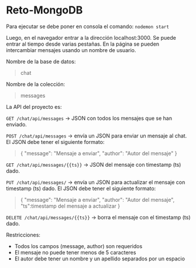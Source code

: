 # Reto-MongoDB

Para ejecutar se debe poner en consola el comando: `nodemon start`

Luego, en el navegador entrar a la dirección localhost:3000. Se puede entrar al tiempo desde varias pestañas. En la página se pueden intercambiar mensajes usando un nombre de usuario.

Nombre de la base de datos: 

> chat

Nombre de la colección: 

> messages

La API del proyecto es:

`GET /chat/api/messages` -> JSON con todos los mensajes que se han enviado.

`POST /chat/api/messages` -> envía un JSON para enviar un mensaje al chat. El JSON debe tener el siguiente formato:

> { "message": "Mensaje a enviar", "author": "Autor del mensaje" }

`GET /chat/api/messages/{{ts}}` -> JSON del mensaje con timestamp (ts) dado.

`PUT /chat/api/messages/` -> envía un JSON para actualizar el mensaje con timestamp (ts) dado. El JSON debe tener el siguiente formato:

> { "message": "Mensaje a enviar", "author": "Autor del mensaje", "ts":timestamp del mensaje a actualizar }

`DELETE /chat/api/messages/{{ts}}` -> borra el mensaje con el timestamp (ts) dado.

Restricciones:

* Todos los campos (message, author) son requeridos
* El mensaje no puede tener menos de 5 caracteres
* El autor debe tener un nombre y un apellido separados por un espacio

